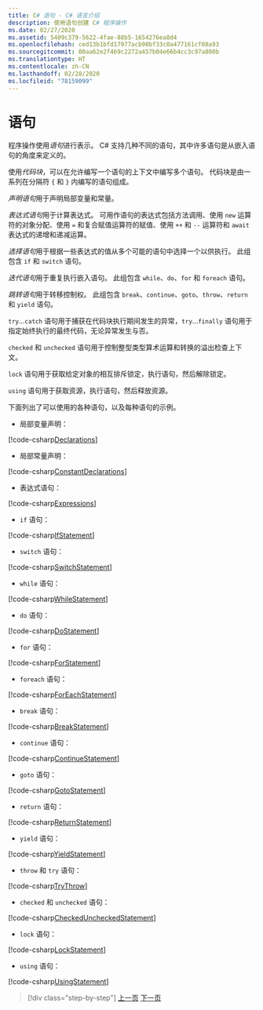 ```yaml
---
title: C# 语句 - C# 语言介绍
description: 使用语句创建 C# 程序操作
ms.date: 02/27/2020
ms.assetid: 5409c379-5622-4fae-88b5-1654276ea8d4
ms.openlocfilehash: ced13b1bfd17977acb98bf33c0a477161cf08a93
ms.sourcegitcommit: 00aa62e2f469c2272a457b04e66b4cc3c97a800b
ms.translationtype: HT
ms.contentlocale: zh-CN
ms.lasthandoff: 02/28/2020
ms.locfileid: "78159099"
---
```

# <a name="statements"></a>语句

程序操作使用*语句*进行表示。 C# 支持几种不同的语句，其中许多语句是从嵌入语句的角度来定义的。

使用*代码块*，可以在允许编写一个语句的上下文中编写多个语句。 代码块是由一系列在分隔符 `{` 和 `}` 内编写的语句组成。

*声明语句*用于声明局部变量和常量。

*表达式语句*用于计算表达式。 可用作语句的表达式包括方法调用、使用 `new` 运算符的对象分配、使用 `=` 和复合赋值运算符的赋值、使用 `++` 和 `--` 运算符和 `await` 表达式的递增和递减运算。

*选择语句*用于根据一些表达式的值从多个可能的语句中选择一个以供执行。 此组包含 `if` 和 `switch` 语句。

*迭代语句*用于重复执行嵌入语句。 此组包含 `while`、`do`、`for` 和 `foreach` 语句。

*跳转语句*用于转移控制权。 此组包含 `break`、`continue`、`goto`、`throw`、`return` 和 `yield` 语句。

`try`...`catch` 语句用于捕获在代码块执行期间发生的异常，`try`...`finally` 语句用于指定始终执行的最终代码，无论异常发生与否。

`checked` 和 `unchecked` 语句用于控制整型类型算术运算和转换的溢出检查上下文。

`lock` 语句用于获取给定对象的相互排斥锁定，执行语句，然后解除锁定。

`using` 语句用于获取资源，执行语句，然后释放资源。

下面列出了可以使用的各种语句，以及每种语句的示例。

* 局部变量声明：

 [!code-csharp[Declarations](../../../samples/snippets/csharp/tour/statements/Program.cs#L9-L15)]

* 局部常量声明：

 [!code-csharp[ConstantDeclarations](../../../samples/snippets/csharp/tour/statements/Program.cs#L17-L22)]

* 表达式语句：

 [!code-csharp[Expressions](../../../samples/snippets/csharp/tour/statements/Program.cs#L24-L31)]

* `if` 语句：

 [!code-csharp[IfStatement](../../../samples/snippets/csharp/tour/statements/Program.cs#L33-L43)]

* `switch` 语句：

 [!code-csharp[SwitchStatement](../../../samples/snippets/csharp/tour/statements/Program.cs#L45-L60)]

* `while` 语句：

 [!code-csharp[WhileStatement](../../../samples/snippets/csharp/tour/statements/Program.cs#L62-L70)]

* `do` 语句：

 [!code-csharp[DoStatement](../../../samples/snippets/csharp/tour/statements/Program.cs#L72-L81)]

* `for` 语句：

 [!code-csharp[ForStatement](../../../samples/snippets/csharp/tour/statements/Program.cs#L83-L89)]

* `foreach` 语句：

 [!code-csharp[ForEachStatement](../../../samples/snippets/csharp/tour/statements/Program.cs#L91-L97)]

* `break` 语句：

 [!code-csharp[BreakStatement](../../../samples/snippets/csharp/tour/statements/Program.cs#L99-L108)]

* `continue` 语句：

 [!code-csharp[ContinueStatement](../../../samples/snippets/csharp/tour/statements/Program.cs#L110-L118)]

* `goto` 语句：

 [!code-csharp[GotoStatement](../../../samples/snippets/csharp/tour/statements/Program.cs#L120-L129)]

* `return` 语句：

 [!code-csharp[ReturnStatement](../../../samples/snippets/csharp/tour/statements/Program.cs#L131-L139)]

* `yield` 语句：

 [!code-csharp[YieldStatement](../../../samples/snippets/csharp/tour/statements/Program.cs#L141-L155)]

* `throw` 和 `try` 语句：

 [!code-csharp[TryThrow](../../../samples/snippets/csharp/tour/statements/Program.cs#L157-L183)]

* `checked` 和 `unchecked` 语句：

 [!code-csharp[CheckedUncheckedStatement](../../../samples/snippets/csharp/tour/statements/Program.cs#L185-L196)]

* `lock` 语句：

 [!code-csharp[LockStatement](../../../samples/snippets/csharp/tour/statements/Program.cs#L257-L273)]

* `using` 语句：

 [!code-csharp[UsingStatement](../../../samples/snippets/csharp/tour/statements/Program.cs#L198-L206)]

>[!div class="step-by-step"]
>[上一页](expressions.md)
>[下一页](classes-and-objects.md)

